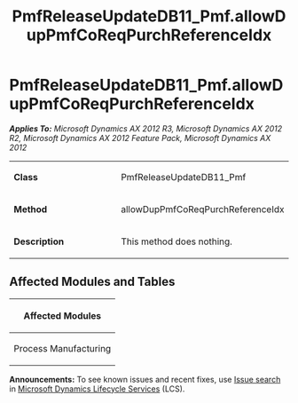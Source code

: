 ﻿---
title: PmfReleaseUpdateDB11_Pmf.allowDupPmfCoReqPurchReferenceIdx
TOCTitle: PmfReleaseUpdateDB11_Pmf.allowDupPmfCoReqPurchReferenceIdx
ms:assetid: f6904370-9a84-f6b2-72ce-552d64052292
ms:mtpsurl: https://msdn.microsoft.com/en-us/library/JJ737567(v=AX.60)
ms:contentKeyID: 49712260
ms.date: 05/18/2015
mtps_version: v=AX.60
---

# PmfReleaseUpdateDB11\_Pmf.allowDupPmfCoReqPurchReferenceIdx 


_**Applies To:** Microsoft Dynamics AX 2012 R3, Microsoft Dynamics AX 2012 R2, Microsoft Dynamics AX 2012 Feature Pack, Microsoft Dynamics AX 2012_

<table>
<colgroup>
<col style="width: 50%" />
<col style="width: 50%" />
</colgroup>
<tbody>
<tr class="odd">
<td><p><strong>Class</strong></p></td>
<td><p>PmfReleaseUpdateDB11_Pmf</p></td>
</tr>
<tr class="even">
<td><p><strong>Method</strong></p></td>
<td><p>allowDupPmfCoReqPurchReferenceIdx</p></td>
</tr>
<tr class="odd">
<td><p><strong>Description</strong></p></td>
<td><p>This method does nothing.</p></td>
</tr>
</tbody>
</table>


## Affected Modules and Tables

<table>
<colgroup>
<col style="width: 100%" />
</colgroup>
<thead>
<tr class="header">
<th><p>Affected Modules</p></th>
</tr>
</thead>
<tbody>
<tr class="odd">
<td><p>Process Manufacturing</p></td>
</tr>
</tbody>
</table>

  
**Announcements:** To see known issues and recent fixes, use [Issue search](http://go.microsoft.com/fwlink/?linkid=389258) in [Microsoft Dynamics Lifecycle Services](http://go.microsoft.com/fwlink/?linkid=306505) (LCS).

